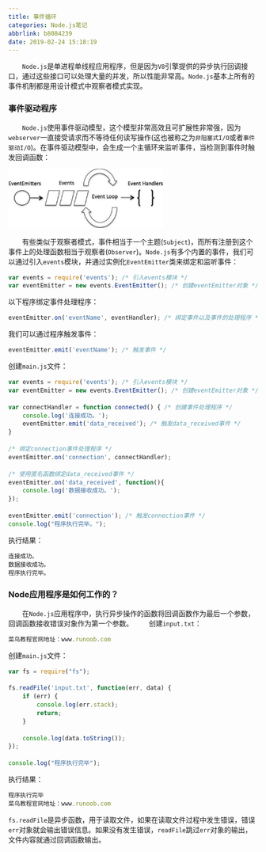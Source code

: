 ```yaml
---
title: 事件循环
categories: Node.js笔记
abbrlink: b8084239
date: 2019-02-24 15:18:19
---
```

&emsp;&emsp;`Node.js`是单进程单线程应用程序，但是因为`V8`引擎提供的异步执行回调接口，通过这些接口可以处理大量的并发，所以性能非常高。`Node.js`基本上所有的事件机制都是用设计模式中观察者模式实现。

### 事件驱动程序

&emsp;&emsp;`Node.js`使用事件驱动模型，这个模型非常高效且可扩展性非常强，因为`webserver`一直接受请求而不等待任何读写操作(这也被称之为`非阻塞式I/O`或者`事件驱动I/O`)。在事件驱动模型中，会生成一个主循环来监听事件，当检测到事件时触发回调函数：

<img src="./事件循环/1.png" height="120" width="313">

&emsp;&emsp;有些类似于观察者模式，事件相当于一个主题(`Subject`)，而所有注册到这个事件上的处理函数相当于观察者(`Observer`)。`Node.js`有多个内置的事件，我们可以通过引入`events`模块，并通过实例化`EventEmitter`类来绑定和监听事件：

``` javascript
var events = require('events'); /* 引入events模块 */
var eventEmitter = new events.EventEmitter(); /* 创建eventEmitter对象 */
```

以下程序绑定事件处理程序：

``` javascript
eventEmitter.on('eventName', eventHandler); /* 绑定事件以及事件的处理程序 */
```

我们可以通过程序触发事件：

``` javascript
eventEmitter.emit('eventName'); /* 触发事件 */
```

创建`main.js`文件：

``` javascript
var events = require('events'); /* 引入events模块 */
var eventEmitter = new events.EventEmitter(); /* 创建eventEmitter对象 */
​
var connectHandler = function connected() { /* 创建事件处理程序 */
    console.log('连接成功。');
    eventEmitter.emit('data_received'); /* 触发data_received事件 */
}
​
/* 绑定connection事件处理程序 */
eventEmitter.on('connection', connectHandler);

/* 使用匿名函数绑定data_received事件 */
eventEmitter.on('data_received', function(){
    console.log('数据接收成功。');
});
​
eventEmitter.emit('connection'); /* 触发connection事件 */
console.log("程序执行完毕。");
```

执行结果：

``` javascript
连接成功。
数据接收成功。
程序执行完毕。
```

### Node应用程序是如何工作的？

&emsp;&emsp;在`Node.js`应用程序中，执行异步操作的函数将回调函数作为最后一个参数，回调函数接收错误对象作为第一个参数。
&emsp;&emsp;创建`input.txt`：

``` javascript
菜鸟教程官网地址：www.runoob.com
```

创建`main.js`文件：

``` javascript
var fs = require("fs");
​
fs.readFile('input.txt', function(err, data) {
    if (err) {
        console.log(err.stack);
        return;
    }

    console.log(data.toString());
});
​
console.log("程序执行完毕");
```

执行结果：

``` javascript
程序执行完毕
菜鸟教程官网地址：www.runoob.com
```

`fs.readFile`是异步函数，用于读取文件，如果在读取文件过程中发生错误，错误`err`对象就会输出错误信息。如果没有发生错误，`readFile`跳过`err`对象的输出，文件内容就通过回调函数输出。